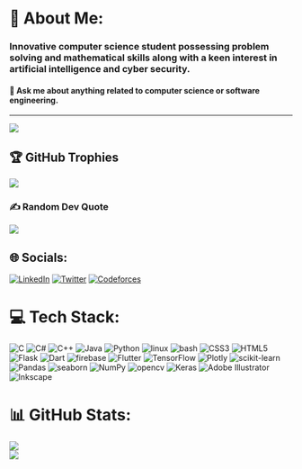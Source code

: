 # 💫 About Me:
### Innovative computer science student possessing problem solving and mathematical skills along with a keen interest in artificial intelligence and cyber security.

#### 💬 Ask me about anything related to computer science or software engineering.
---
[![](https://visitcount.itsvg.in/api?id=IinjyI&icon=6&color=1)](https://visitcount.itsvg.in)

## 🏆 GitHub Trophies
![](https://github-profile-trophy.vercel.app/?username=IinjyI&theme=algolia&no-frame=false&no-bg=false&margin-w=4)


### ✍️ Random Dev Quote
![](https://quotes-github-readme.vercel.app/api?type=horizontal&theme=tokyonight)

## 🌐 Socials:
[![LinkedIn](https://img.shields.io/badge/LinkedIn-%230077B5.svg?logo=linkedin&logoColor=white)](https://linkedin.com/in/IinjyI) [![Twitter](https://img.shields.io/badge/Twitter-%231DA1F2.svg?logo=Twitter&logoColor=white)](https://twitter.com/IinjyI) [![Codeforces](https://img.shields.io/badge/-Codeforces-blue)](https://codeforces.com/profile/IinjyI)

# 💻 Tech Stack:
![C](https://img.shields.io/badge/c-%2300599C.svg?style=flat&logo=c&logoColor=white) ![C#](https://img.shields.io/badge/c%23-%23239120.svg?style=flat&logo=c-sharp&logoColor=white) ![C++](https://img.shields.io/badge/c++-%2300599C.svg?style=flat&logo=c%2B%2B&logoColor=white) ![Java](https://img.shields.io/badge/java-%23ED8B00.svg?style=flat&logo=java&logoColor=white) ![Python](https://img.shields.io/badge/python-3670A0?style=flat&logo=python&logoColor=ffdd54) ![linux](https://img.shields.io/badge/-linux-blue) ![bash](https://img.shields.io/badge/-bash-grey) ![CSS3](https://img.shields.io/badge/css3-%231572B6.svg?style=flat&logo=css3&logoColor=white) ![HTML5](https://img.shields.io/badge/html5-%23E34F26.svg?style=flat&logo=html5&logoColor=white) ![Flask](https://img.shields.io/badge/flask-%23000.svg?style=flat&logo=flask&logoColor=white) ![Dart](https://img.shields.io/badge/dart-%230175C2.svg?style=flat&logo=dart&logoColor=white) ![firebase](https://img.shields.io/badge/-firebase-orange) ![Flutter](https://img.shields.io/badge/Flutter-%2302569B.svg?style=flat&logo=Flutter&logoColor=white) ![TensorFlow](https://img.shields.io/badge/TensorFlow-%23FF6F00.svg?style=flat&logo=TensorFlow&logoColor=white) ![Plotly](https://img.shields.io/badge/Plotly-%233F4F75.svg?style=flat&logo=plotly&logoColor=white) ![scikit-learn](https://img.shields.io/badge/scikit--learn-%23F7931E.svg?style=flat&logo=scikit-learn&logoColor=white) ![Pandas](https://img.shields.io/badge/pandas-%23150458.svg?style=flat&logo=pandas&logoColor=white) ![seaborn](https://img.shields.io/badge/-seaborn-9cf) ![NumPy](https://img.shields.io/badge/numpy-%23013243.svg?style=flat&logo=numpy&logoColor=white) ![opencv](https://img.shields.io/badge/-opencv-green) ![Keras](https://img.shields.io/badge/Keras-%23D00000.svg?style=flat&logo=Keras&logoColor=white) ![Adobe Illustrator](https://img.shields.io/badge/adobeillustrator-%23FF9A00.svg?style=flat&logo=adobeillustrator&logoColor=white) ![Inkscape](https://img.shields.io/badge/Inkscape-e0e0e0?style=flat&logo=inkscape&logoColor=080A13)

# 📊 GitHub Stats:
![](https://github-readme-stats.vercel.app/api?username=IinjyI&theme=prussian&hide_border=true&include_all_commits=false&count_private=true)<br/>
![](https://github-readme-streak-stats.herokuapp.com/?user=IinjyI&theme=prussian&hide_border=true)<br/>


